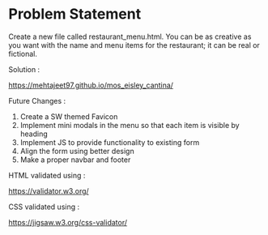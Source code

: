 # Problem Statement

Create a new file called restaurant_menu.html. You can be as creative as you want with the name and menu items for the restaurant; it can be real or fictional.

Solution :

https://mehtajeet97.github.io/mos_eisley_cantina/

Future Changes :

1. Create a SW themed Favicon
2. Implement mini modals in the menu so that each item is visible by heading
3. Implement JS to provide functionality to existing form
4. Align the form using better design
5. Make a proper navbar and footer

HTML validated using :

https://validator.w3.org/

CSS validated using :

https://jigsaw.w3.org/css-validator/

